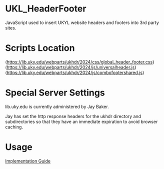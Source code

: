 # UKL_HeaderFooter
JavaScript used to insert UKYL website headers and footers into 3rd party sites.

# Scripts Location
(https://lib.uky.edu/webparts/ukhdr/2024/css/global_header_footer.css)
(https://lib.uky.edu/webparts/ukhdr/2024/js/universalheader.js)
(https://lib.uky.edu/webparts/ukhdr/2024/js/combofootershared.js)

# Special Server Settings
lib.uky.edu is currently administered by Jay Baker.

Jay has set the http response headers for the ukhdr directory and subdirectories so that they have an immediate expiration to avoid browser caching. 

# Usage
[Implementation Guide](https://lib.uky.edu/webparts/ukhdr/2024/dev/doc.html)
